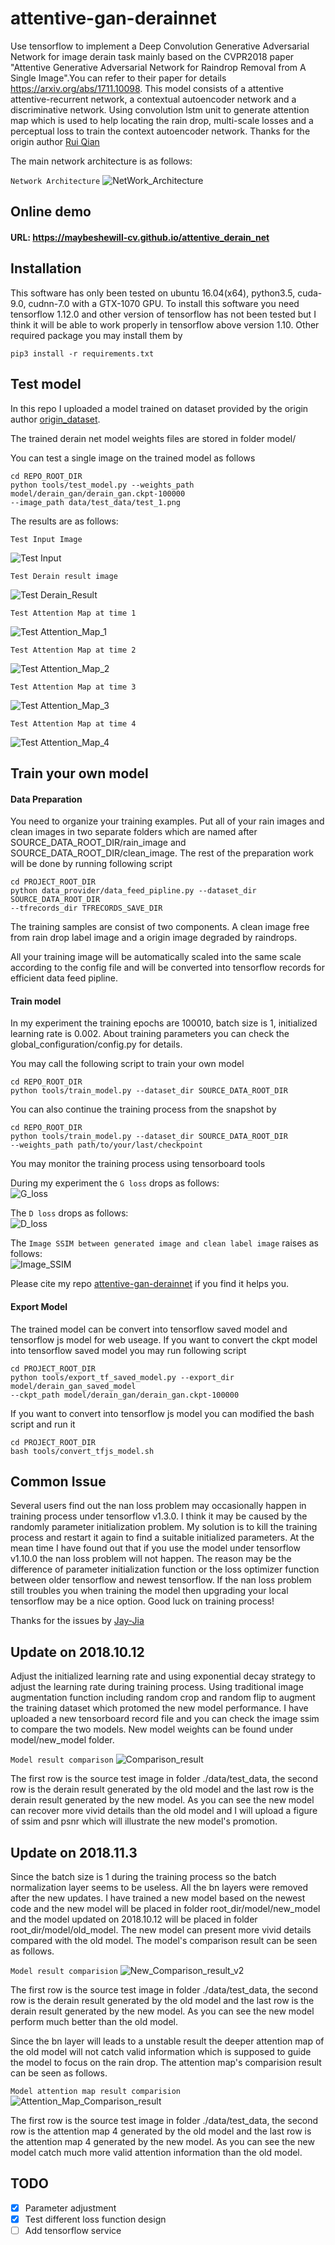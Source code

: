 # attentive-gan-derainnet
Use tensorflow to implement a Deep Convolution Generative Adversarial Network for image derain 
task mainly based on the CVPR2018 paper "Attentive Generative Adversarial Network for Raindrop 
Removal from A Single Image".You can refer to their paper for details https://arxiv.org/abs/1711.10098. 
This model consists of a attentive attentive-recurrent network, a contextual autoencoder 
network and a discriminative network. Using convolution lstm unit to generate attention map 
which is used to help locating the rain drop, multi-scale losses and a perceptual loss to 
train the context autoencoder network. Thanks for the origin author [Rui Qian](https://github.com/rui1996)

The main network architecture is as follows:

`Network Architecture`
![NetWork_Architecture](./data/images/net_architecture.png)

## Online demo

#### URL: https://maybeshewill-cv.github.io/attentive_derain_net

## Installation
This software has only been tested on ubuntu 16.04(x64), python3.5, cuda-9.0, cudnn-7.0 with 
a GTX-1070 GPU. To install this software you need tensorflow 1.12.0 and other version of 
tensorflow has not been tested but I think it will be able to work properly in 
tensorflow above version 1.10. Other required package you may install them by

```
pip3 install -r requirements.txt
```

## Test model
In this repo I uploaded a model trained on dataset provided by the origin author 
[origin_dataset](https://drive.google.com/open?id=1e7R76s6vwUJxILOcAsthgDLPSnOrQ49K).

The trained derain net model weights files are stored in folder model/

You can test a single image on the trained model as follows

```
cd REPO_ROOT_DIR
python tools/test_model.py --weights_path model/derain_gan/derain_gan.ckpt-100000
--image_path data/test_data/test_1.png
```

The results are as follows:

`Test Input Image`

![Test Input](./data/images/src_img.png)

`Test Derain result image`

![Test Derain_Result](./data/images/derain_ret.png)

`Test Attention Map at time 1`

![Test Attention_Map_1](./data/images/atte_map_1.png)

`Test Attention Map at time 2`

![Test Attention_Map_2](./data/images/atte_map_2.png)

`Test Attention Map at time 3`

![Test Attention_Map_3](./data/images/atte_map_3.png)

`Test Attention Map at time 4`

![Test Attention_Map_4](./data/images/atte_map_4.png)

## Train your own model

#### Data Preparation
You need to organize your training examples. Put all of your rain images and
clean images in two separate folders which are named after 
SOURCE_DATA_ROOT_DIR/rain_image and SOURCE_DATA_ROOT_DIR/clean_image.
The rest of the preparation work will be done by running following script

```
cd PROJECT_ROOT_DIR
python data_provider/data_feed_pipline.py --dataset_dir SOURCE_DATA_ROOT_DIR
--tfrecords_dir TFRECORDS_SAVE_DIR
```

The training samples are consist of two components. A clean image free 
from rain drop label image and a origin image degraded by raindrops.

All your training image will be automatically scaled into the same scale 
according to the config file and will be converted into tensorflow records
for efficient data feed pipline.

#### Train model
In my experiment the training epochs are 100010, batch size is 1, initialized learning rate 
is 0.002. About training parameters you can check the global_configuration/config.py for 
details.
 
You may call the following script to train your own model

```
cd REPO_ROOT_DIR
python tools/train_model.py --dataset_dir SOURCE_DATA_ROOT_DIR
```

You can also continue the training process from the snapshot by
```
cd REPO_ROOT_DIR
python tools/train_model.py --dataset_dir SOURCE_DATA_ROOT_DIR 
--weights_path path/to/your/last/checkpoint
```

You may monitor the training process using tensorboard tools

During my experiment the `G loss` drops as follows:  
![G_loss](./data/images/g_loss.png)

The `D loss` drops as follows:  
![D_loss](./data/images/d_loss.png)

The `Image SSIM between generated image and clean label image` raises as follows:  
![Image_SSIM](./data/images/image_ssim.png)

Please cite my repo [attentive-gan-derainnet](https://github.com/MaybeShewill-CV/attentive-gan-derainnet) 
if you find it helps you.

#### Export Model
The trained model can be convert into tensorflow saved model and tensorflow js
model for web useage. If you want to convert the ckpt model into tensorflow 
saved model you may run following script

```
cd PROJECT_ROOT_DIR
python tools/export_tf_saved_model.py --export_dir model/derain_gan_saved_model 
--ckpt_path model/derain_gan/derain_gan.ckpt-100000
```

If you want to convert into tensorflow js model you can modified the bash 
script and run it 

```
cd PROJECT_ROOT_DIR
bash tools/convert_tfjs_model.sh
```

## Common Issue
Several users find out the nan loss problem may occasionally happen in
training process under tensorflow v1.3.0. I think it may be caused by the randomly parameter 
initialization problem. My solution is to kill the training process and
restart it again to find a suitable initialized parameters. At the 
mean time I have found out that if you use the model under tensorflow
v1.10.0 the nan loss problem will not happen. The reason may be the
difference of parameter initialization function or the loss optimizer
function between older tensorflow and newest tensorflow. If the nan 
loss problem still troubles you when training the model then upgrading 
your local tensorflow may be a nice option. Good luck on training process!

Thanks for the issues by [Jay-Jia](https://github.com/Jay-Jia)

## Update on 2018.10.12
Adjust the initialized learning rate and using exponential decay
strategy to adjust the learning rate during training process. Using
traditional image augmentation function including random crop and 
random flip to augment the training dataset which protomed the new
model performance. I have uploaded a new tensorboard record file and
you can check the image ssim to compare the two models. New
model weights can be found under model/new_model folder.

`Model result comparison`
![Comparison_result](./data/images/model_comparison.png)

The first row is the source test image in folder ./data/test_data, the
second row is the derain result generated by the old model and the last
row is the derain result generated by the new model. As you can see the
new model can recover more vivid details than the old model and I will 
upload a figure of ssim and psnr which will illustrate the new model's
promotion.

## Update on 2018.11.3
Since the batch size is 1 during the training process so the batch
normalization layer seems to be useless. All the bn layers were removed
after the new updates. I have trained a new model based on the newest 
code and the new model will be placed in folder root_dir/model/new_model
and the model updated on 2018.10.12 will be placed in folder 
root_dir/model/old_model. The new model can present more vivid details
compared with the old model. The model's comparison result can be seen
as follows.

`Model result comparision`
![New_Comparison_result_v2](./data/images/model_comparision_v2.png)

The first row is the source test image in folder ./data/test_data, the
second row is the derain result generated by the old model and the last
row is the derain result generated by the new model. As you can see the
new model perform much better than the old model.

Since the bn layer will leads to a unstable result the deeper attention 
map of the old model will not catch valid information which is supposed
to guide the model to focus on the rain drop. The attention map's 
comparision result can be seen as follows.

`Model attention map result comparision`
![Attention_Map_Comparison_result](./data/images/attention_map_comparision_rsult.png)

The first row is the source test image in folder ./data/test_data, the
second row is the attention map 4 generated by the old model and the 
last row is the attention map 4 generated by the new model. As you can 
see the new model catch much more valid attention information than the
old model.

## TODO
- [x] Parameter adjustment
- [x] Test different loss function design
- [ ] Add tensorflow service
